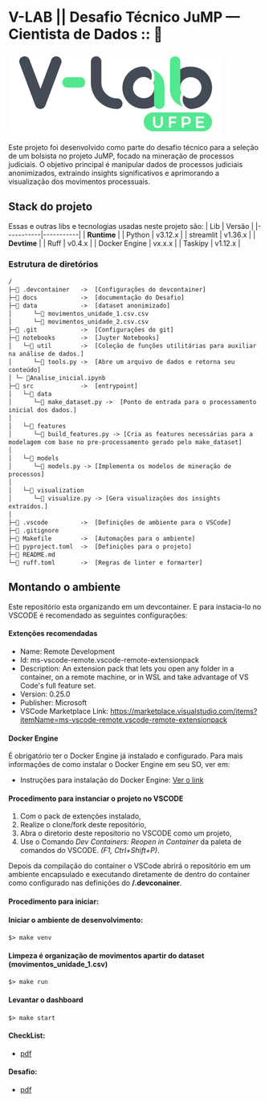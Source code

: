 # V-LAB || Desafio Técnico JuMP — Cientista de Dados :: 🐍
![image](/docs/header.jpg)

Este projeto foi desenvolvido como parte do desafio técnico para a seleção de um bolsista no projeto JuMP, focado na mineração de processos judiciais. O objetivo principal é manipular dados de processos judiciais anonimizados, extraindo insights significativos e aprimorando a visualização dos movimentos processuais.



## Stack do projeto


Essas e outras libs e tecnologias usadas neste projeto são:
|  Lib      | Versão    |
|-----------|-----------|
| **Runtime**           |
| Python    | v3.12.x   |
| streamlit | v1.36.x   |
| **Devtime**           |
| Ruff                          | v0.4.x    |
| Docker Engine                 | vx.x.x    |
| Taskipy                       | v1.12.x   |

### Estrutura de diretórios
```
/
├─📁 .devcontainer   ->  [Configurações do devcontainer]
├─📁 docs            ->  [documentação do Desafio]
├─📁 data            ->  [dataset anonimizado]
│      └─📄 movimentos_unidade_1.csv.csv
│      └─📄 movimentos_unidade_2.csv.csv
├─📁 .git            ->  [Configurações do git]
├─📁 notebooks       ->  [Juyter Notebooks]
│   └─📁 util        ->  [Coleção de funções utilitárias para auxiliar na análise de dados.] 
│      └─🐍 tools.py ->  [Abre um arquivo de dados e retorna seu conteúdo]
│ └─ 🐍Analise_inicial.ipynb 
├─📁 src             ->  [entrypoint]
│   └─📁 data              
│      └─🐍 make_dataset.py ->  [Ponto de entrada para o processamento inicial dos dados.]
│      
│   └─📁 features              
│      └─🐍 build_features.py -> [Cria as features necessárias para a modelagem com base no pre-processamento gerado pelo make_dataset]
│
│   └─📁 models              
│      └─🐍 models.py -> [Implementa os modelos de mineração de processos]
│
│   └─📁 visualization              
│      └─🐍 visualize.py -> [Gera visualizações dos insights extraídos.] 
│ 
├─📁 .vscode         ->  [Definições de ambiente para o VSCode]
├─📄 .gitignore
├─📄 Makefile        ->  [Automações para o ambiente]
├─📄 pyproject.toml  ->  [Definições para o projeto]
├─📄 README.md
└─📄 ruff.toml       ->  [Regras de linter e formarter]
```

## Montando o ambiente

Este repositório esta organizando em um devcontainer.
E para instacia-lo no VSCODE é recomendado as seguintes configurações:

#### Extenções recomendadas

- Name: Remote Development
- Id: ms-vscode-remote.vscode-remote-extensionpack
- Description: An extension pack that lets you open any folder in a container, on a remote machine, or in WSL and take advantage of VS Code's full feature set.
- Version: 0.25.0
- Publisher: Microsoft
- VSCode Marketplace Link: https://marketplace.visualstudio.com/items?itemName=ms-vscode-remote.vscode-remote-extensionpack

#### Docker Engine

É obrigatório ter o Docker Engine já instalado e configurado. Para mais informações de como instalar o Docker Engine em seu SO, ver em:

- Instruções para instalação do Docker Engine: [Ver o link](https://docs.docker.com/engine/install/)

#### Procedimento para instanciar o projeto no VSCODE
1. Com o pack de extenções instalado,
1. Realize o clone/fork deste repositório,
1. Abra o diretorio deste repositorio no VSCODE como um projeto,
1. Use o Comando _Dev Containers: Reopen in Container_ da paleta de comandos do VSCODE. _(F1, Ctrl+Shift+P)_.

Depois da compilação do container o VSCode abrirá o repositório em um ambiente encapsulado e executando diretamente de dentro do container como configurado nas definições do **/.devconainer**.


#### Procedimento para iniciar:

#### Iniciar o ambiente de desenvolvimento:

```
$> make venv
```

#### Limpeza é organização de movimentos apartir do dataset (movimentos_unidade_1.csv)

```
$> make run
```

#### Levantar o dashboard
```
$> make start
```

#### CheckList:

- [pdf](docs/CHECKLIST.md)

#### Desafio:

- [pdf](docs/Desafio_Técnico.pdf)